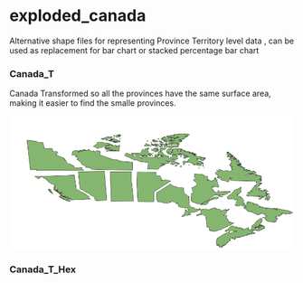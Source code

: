 # exploded_canada


Alternative shape files for representing Province Territory level data , can be used as replacement for bar chart or stacked percentage bar chart

### Canada_T

Canada Transformed so all the provinces have the same surface area, making it easier to find the smalle provinces.

![](canada_t.PNG)


### Canada_T_Hex 

